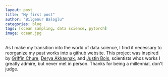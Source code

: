 ```yaml
---
layout: post
title: "My first post"
author: "Bilgenur Baloglu"
categories: blog
tags: [ocean sampling, data science, pytorch]
image: ocean.jpg
---
```


As I make my transition into the world of data science, I find it necessary to reorganize my past works into a github website. This project was inspired by [Griffin Chure](https://gchure.github.io), [Derya Akkaynak](https://www.deryaakkaynak.com/), and [Justin Bois](http://bois.caltech.edu/), scientists whos works I greatly admire, but never met in person. Thanks for being a millennial, don't judge.

